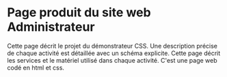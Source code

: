 # Page produit du site web Administrateur

Cette page décrit le projet du démonstrateur CSS. Une description précise de chaque activité est détaillée avec un schéma explicite.
Cette page décrit les services et le matériel utilisé dans chaque activité. C'est une page web codé en html et css.
